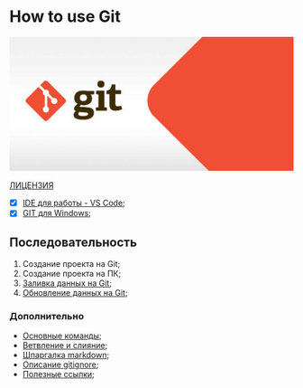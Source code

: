 # How to use Git

![GIT LOGO](./images/git-logo.jpg)

[ЛИЦЕНЗИЯ](./license.md)
- [X] [IDE для работы - VS Code](https://code.visualstudio.com/);
- [X] [GIT для Windows](https://github.com/git-for-windows/git/releases/download/v2.29.0.windows.1/Git-2.29.0-64-bit.exe);

## Последовательность

1. Создание проекта на Git;
2. Создание проекта на ПК;
3. [Заливка данных на Git](./upload_to_git.md);
4. [Обновление данных на Git](./update_git.md);


### Дополнительно

- [Основные команды](./main_command.md);
- [Ветвление и слияние](./merge.md);
- [Шпаргалка markdown](./markdown.md);
- [Описание gitignore](./gitignore.md);
- [Полезные ссылки](./usefull.md);
